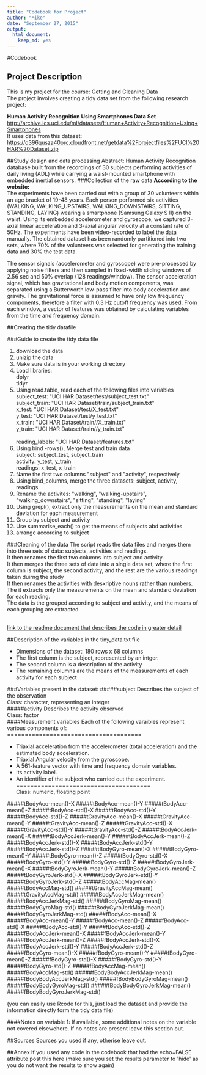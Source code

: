 ```yaml
---
title: "Codebook for Project"
author: "Mike"
date: "September 27, 2015"
output:
  html_document:
    keep_md: yes
---
```

#Codebook
## Project Description
This is my project for the course: Getting and Cleaning Data<br />
The project involves creating a tidy data set from the following research project:<br />

__Human Activity Recognition Using Smartphones Data Set__ <br />
http://archive.ics.uci.edu/ml/datasets/Human+Activity+Recognition+Using+Smartphones<br />
It uses data from this dataset:<br />
https://d396qusza40orc.cloudfront.net/getdata%2Fprojectfiles%2FUCI%20HAR%20Dataset.zip<br />

##Study design and data processing
Abstract: Human Activity Recognition database built from the recordings of 30 subjects performing activities of daily living (ADL) while carrying a waist-mounted smartphone with embedded inertial sensors.
###Collection of the raw data
__According to the website:__<br />
The experiments have been carried out with a group of 30 volunteers within an age bracket of 19-48 years. Each person performed six activities (WALKING, WALKING_UPSTAIRS, WALKING_DOWNSTAIRS, SITTING, STANDING, LAYING) wearing a smartphone (Samsung Galaxy S II) on the waist. Using its embedded accelerometer and gyroscope, we captured 3-axial linear acceleration and 3-axial angular velocity at a constant rate of 50Hz. The experiments have been video-recorded to label the data manually. The obtained dataset has been randomly partitioned into two sets, where 70% of the volunteers was selected for generating the training data and 30% the test data. 

The sensor signals (accelerometer and gyroscope) were pre-processed by applying noise filters and then sampled in fixed-width sliding windows of 2.56 sec and 50% overlap (128 readings/window). The sensor acceleration signal, which has gravitational and body motion components, was separated using a Butterworth low-pass filter into body acceleration and gravity. The gravitational force is assumed to have only low frequency components, therefore a filter with 0.3 Hz cutoff frequency was used. From each window, a vector of features was obtained by calculating variables from the time and frequency domain.


##Creating the tidy datafile

###Guide to create the tidy data file
1. download the data
2. unizip the data
3. Make sure data is in your working directory
4. Load libraries: 
  <br />    dplyr
  <br />    tidyr
5. Using read.table, read each of the following files into variables
  <br />subject_test:   "UCI HAR Dataset/test/subject_test.txt"
  <br />subject_train:  "UCI HAR Dataset/train/subject_train.txt"
  <br />x_test:         "UCI HAR Dataset/test/X_test.txt"
  <br />y_test:         "UCI HAR Dataset/test/y_test.txt"
  <br />x_train:        "UCI HAR Dataset/train//X_train.txt"
  <br />y_train:        "UCI HAR Dataset/train//y_train.txt"   
  <br />reading_labels: "UCI HAR Dataset/features.txt"
6. Using bind -rows(), Merge test and train data
  <br />subject:  subject_test, subject_train
  <br />activity: y_test, y_train
  <br />readings: x_test, x_train
7. Name the first two columns "subject" and "activity", respectively
8. Using bind_columns, merge the three datasets: subject, activity, readings
9. Rename the activites: "walking", "walking-upstairs", "walking_downstairs", "sitting", "standing", "laying"
10. Using grepl(), extract only the measurements on the mean and standard deviation for each measurement
11. Group by subject and activity
12. Use summarise_each() to get the means of subjects abd activities
13. arrange according to subject

###Cleaning of the data
The script reads the data files and merges them into three sets of data: subjects, activities and readings.
<br />It then renames the first two columns into subject and activity. 
<br />It then merges the three sets of data into a single data set, where the first column is subject, the second activity, and the rest are the various readings taken duirng the study
<br />It then renames the activities with desxriptive nouns rather than numbers.
<br />The it extracts only the measurements on the mean and standard deviation for each reading.
<br />The data is the grouped according to subject and activity, and the means of each grouping are extracted

<br />[link to the readme document that describes the code in greater detail](readme.MD)

##Description of the variables in the tiny_data.txt file
 - Dimensions of the dataset: 180 rows x 68 columns
 - The first column is the subject, represented by an intger.
 - The second column is a description of the activity
 - The remaining columns are the means of the measurements of each activity for each subject
 
###Variables present in the dataset:
#####subject
Describes the subject of the observation<br />
Class: character, representing an integer<br />
#####activity
Describes the activity observed<br />
Class: factor<br />
####Measurement variables
  Each of the following varaibles represent various components of:<br />
  ======================================<br />
  - Triaxial acceleration from the accelerometer (total acceleration) and the estimated body acceleration.<br />
  - Triaxial Angular velocity from the gyroscope. <br />
  - A 561-feature vector with time and frequency domain variables. <br />
  - Its activity label. <br />
  - An identifier of the subject who carried out the experiment.<br />
  ======================================<br />
Class: numeric, floating point<br />

#####tBodyAcc-mean()-X
#####tBodyAcc-mean()-Y
#####tBodyAcc-mean()-Z
#####tBodyAcc-std()-X
#####tBodyAcc-std()-Y
#####tBodyAcc-std()-Z
#####tGravityAcc-mean()-X
#####tGravityAcc-mean()-Y
#####tGravityAcc-mean()-Z
#####tGravityAcc-std()-X
#####tGravityAcc-std()-Y
#####tGravityAcc-std()-Z
#####tBodyAccJerk-mean()-X
#####tBodyAccJerk-mean()-Y
#####tBodyAccJerk-mean()-Z
#####tBodyAccJerk-std()-X
#####tBodyAccJerk-std()-Y
#####tBodyAccJerk-std()-Z
#####tBodyGyro-mean()-X
#####tBodyGyro-mean()-Y
#####tBodyGyro-mean()-Z
#####tBodyGyro-std()-X
#####tBodyGyro-std()-Y
#####tBodyGyro-std()-Z
#####tBodyGyroJerk-mean()-X
#####tBodyGyroJerk-mean()-Y
#####tBodyGyroJerk-mean()-Z
#####tBodyGyroJerk-std()-X
#####tBodyGyroJerk-std()-Y
#####tBodyGyroJerk-std()-Z
#####tBodyAccMag-mean()
#####tBodyAccMag-std()
#####tGravityAccMag-mean()
#####tGravityAccMag-std()
#####tBodyAccJerkMag-mean()
#####tBodyAccJerkMag-std()
#####tBodyGyroMag-mean()
#####tBodyGyroMag-std()
#####tBodyGyroJerkMag-mean()
#####tBodyGyroJerkMag-std()
#####fBodyAcc-mean()-X
#####fBodyAcc-mean()-Y
#####fBodyAcc-mean()-Z
#####fBodyAcc-std()-X
#####fBodyAcc-std()-Y
#####fBodyAcc-std()-Z
#####fBodyAccJerk-mean()-X
#####fBodyAccJerk-mean()-Y
#####fBodyAccJerk-mean()-Z
#####fBodyAccJerk-std()-X
#####fBodyAccJerk-std()-Y
#####fBodyAccJerk-std()-Z
#####fBodyGyro-mean()-X
#####fBodyGyro-mean()-Y
#####fBodyGyro-mean()-Z
#####fBodyGyro-std()-X
#####fBodyGyro-std()-Y
#####fBodyGyro-std()-Z
#####fBodyAccMag-mean()
#####fBodyAccMag-std()
#####fBodyBodyAccJerkMag-mean()
#####fBodyBodyAccJerkMag-std()
#####fBodyBodyGyroMag-mean()
#####fBodyBodyGyroMag-std()
#####fBodyBodyGyroJerkMag-mean()
#####fBodyBodyGyroJerkMag-std()


(you can easily use Rcode for this, just load the dataset and provide the information directly form the tidy data file)

####Notes on variable 1:
If available, some additional notes on the variable not covered elsewehere. If no notes are present leave this section out.

##Sources
Sources you used if any, otherise leave out.

##Annex
If you used any code in the codebook that had the echo=FALSE attribute post this here (make sure you set the results parameter to 'hide' as you do not want the results to show again)
